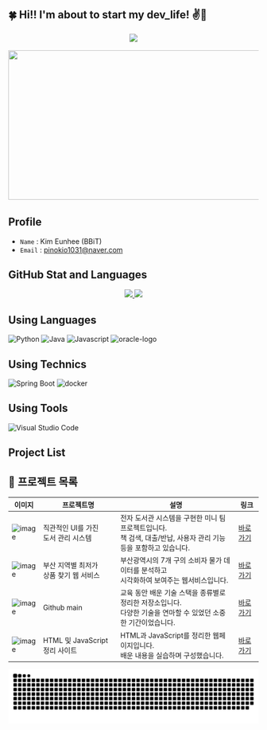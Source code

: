 ## 🍀 Hi!! I'm about to start my dev_life! ✌️🐹

<!--
**BBiT808/BBiT808** is a ✨ _special_ ✨ repository because its `README.md` (this file) appears on your GitHub profile.

Here are some ideas to get you started:

- 🔭 I’m currently working on ...
- 🌱 I’m currently learning ...
- 👯 I’m looking to collaborate on ...
- 🤔 I’m looking for help with ...
- 💬 Ask me about ...
- 📫 How to reach me: ...
- 😄 Pronouns: ...
- ⚡ Fun fact: ...
-->



<p align='center'>
  <a href="https://github.com/BBiT808">
    <img src="https://capsule-render.vercel.app/api?type=waving&height=250&color=gradient&text=BBiT's%20Repository&section=header&desc=Hello%20!&descAlignY=76&fontColor=e2f792"/>
  </a>
</p>

<a href="https://www.gitanimals.org/en_US?utm_medium=image&utm_source=BBiT808&utm_content=farm">
<img
  src="https://render.gitanimals.org/farms/BBiT808"
  width="600"
  height="300"
/>
</a>

## Profile
- `Name` : Kim Eunhee (BBiT)
- `Email` : pinokio1031@naver.com
 
## GitHub Stat and Languages
<!-- username은 본인걸로 -->
<p align='center'>
  <a href="https://github.com/BBiT808">
    <img src="https://github-readme-stats.vercel.app/api?username=BBiT808&theme=merko&show_icons=true"/>
    <img src="https://github-readme-stats.vercel.app/api/top-langs/?username=BBiT808&theme=merko&layout=compact"/>
  </a>
</p>

## Using Languages
<p align='left'>
    <img height="40" src="https://img.icons8.com/?size=100&id=l75OEUJkPAk4&format=png&color=000000" title="Python">
    <img height="40" src="https://img.icons8.com/?size=100&id=Pd2x9GWu9ovX&format=png&color=000000" title="Java">
    <img height="40" src="https://img.icons8.com/?size=100&id=108784&format=png&color=000000" title="Javascript">
    <img width="40" height="40" src="https://img.icons8.com/nolan/64/oracle-logo.png" alt="oracle-logo" title="Oracle">
</p>

## Using Technics
<p align='left'>
  <img height="40" src="https://img.icons8.com/?size=100&id=90519&format=png&color=000000" title="Spring Boot">  
  <img width="40" height="40" src="https://img.icons8.com/fluency/48/docker.png" alt="docker" title="Docker">
  <!-- 
  <img height="40" src="https://img.icons8.com/?size=100&id=O6SWwpPIM0GB&format=png&color=000000" title="PyTorch">  
  -->
</p>

## Using Tools
<p align='left'>
  <img height="40" src="https://img.icons8.com/?size=100&id=9OGIyU8hrxW5&format=png&color=000000" title="Visual Studio Code">
</p>

<!--
## 기술명세
| 기술분류 | 설명 |
|:---:|:---:|
|VSCode | VisualStudio Code 툴 사용법 습득|
|Python | 빅데이터분석, 머신러닝, OpenCV|
-->

## Project List
## 📁 프로젝트 목록

 | 이미지 | 프로젝트명 | 설명 | 링크 |
|------------|------|------|--------|
| <img width="300" alt="image" src="https://github.com/user-attachments/assets/12f16236-1771-421f-ae8d-cc15abb2cc11" />| 직관적인 UI를 가진<br/>도서 관리 시스템 | 전자 도서관 시스템을 구현한 미니 팀 프로젝트입니다.<br/>책 검색, 대출/반납, 사용자 관리 기능 등을 포함하고 있습니다. | [바로가기](https://github.com/jszxro/PK_miniproject_3) |
| <img width="300" alt="image" src="https://github.com/user-attachments/assets/6b259bf0-6def-4867-b69e-7e888147e0a2" />| 부산 지역별 최저가<br/>상품 찾기 웹 서비스 | 부산광역시의 7개 구의 소비자 물가 데이터를 분석하고<br/>시각화하여 보여주는 웹서비스입니다. | [바로가기](https://github.com/BSEom/teamP_t1/tree/main) |
|<img width="300" alt="image" src="https://github.com/user-attachments/assets/37ee82a3-f363-4373-a814-26de61a6e209" />| Github main | 교육 동안 배운 기술 스택을 종류별로 정리한 저장소입니다.<br/>다양한 기술을 연마할 수 있었던 소중한 기간이었습니다. | [바로가기](https://github.com/jszxro) |
|<img width="300" alt="image" src="https://github.com/user-attachments/assets/3ffa0ecf-1d4f-4105-980b-4a528f9831ec" /> | HTML 및 JavaScript 정리 사이트 | HTML과 JavaScript를 정리한 웹페이지입니다.<br/>배운 내용을 실습하며 구성했습니다. | [바로가기](https://bbit808.github.io/html/) |


<img src="https://raw.githubusercontent.com/Platane/snk/output/github-contribution-grid-snake.svg" />


